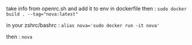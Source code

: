 take info from openrc.sh and add it to env in dockerfile
then :
`sudo docker build . --tag="nova:latest"`

in your zshrc/bashrc :
`alias nova='sudo docker run -it nova'`

then :
`nova`
